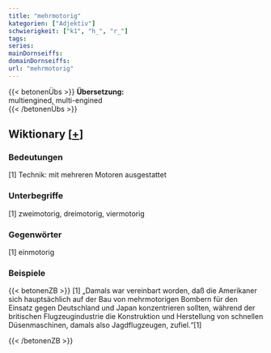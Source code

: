 ```yaml
---
title: "mehrmotorig"
kategorien: ["Adjektiv"]
schwierigkeit: ["k1", "h_", "r_"]
tags:
series:
mainDornseiffs:
domainDornseiffs:
url: "mehrmotorig"
---
```


{{< betonenÜbs >}}
**Übersetzung:**  
multiengined, multi-engined  
{{< /betonenÜbs >}}

## Wiktionary [[+](https://de.wiktionary.org/wiki/mehrmotorig)]

### Bedeutungen
[1] Technik: mit mehreren Motoren ausgestattet  

### Unterbegriffe
[1] zweimotorig, dreimotorig, viermotorig  

### Gegenwörter
[1] einmotorig  

### Beispiele
{{< betonenZB >}}
[1] „Damals war vereinbart worden, daß die Amerikaner sich hauptsächlich auf der Bau von mehrmotorigen Bombern für den Einsatz gegen Deutschland und Japan konzentrieren sollten, während der britischen Flugzeugindustrie die Konstruktion und Herstellung von schnellen Düsenmaschinen, damals also Jagdflugzeugen, zufiel.“[1]  

{{< /betonenZB >}}

